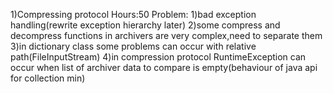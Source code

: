 1)Compressing protocol
Hours:50
Problem:
1)bad exception handling(rewrite exception hierarchy later)
2)some compress and decompress functions in archivers are very complex,need to separate them
3)in dictionary class some problems can occur with relative path(FileInputStream)
4)in compression protocol RuntimeException can occur when list of archiver data to compare is empty(behaviour of java
api for collection min)
